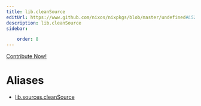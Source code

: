 ```yaml
---
title: lib.cleanSource
editUrl: https://www.github.com/nixos/nixpkgs/blob/master/undefined#L52C17
description: lib.cleanSource
sidebar:

    order: 8
---
```


<a href="https://www.github.com/nixos/nixpkgs/blob/master/undefined#L52C17">Contribute Now!</a>


# Aliases

- [lib.sources.cleanSource](/nix-doc-comments/reference/lib/sources/lib-sources-cleansource)


